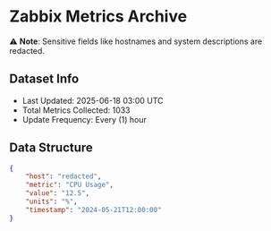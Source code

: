 # Zabbix Metrics Archive

⚠️ **Note**: Sensitive fields like hostnames and system descriptions are redacted.

## Dataset Info
- Last Updated: 2025-06-18 03:00 UTC
- Total Metrics Collected: 1033
- Update Frequency: Every (1) hour

## Data Structure
```json
{
    "host": "redacted",
    "metric": "CPU Usage",
    "value": "12.5",
    "units": "%",
    "timestamp": "2024-05-21T12:00:00"
}
```
